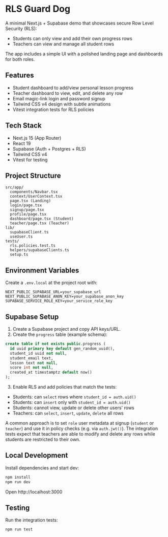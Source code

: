 # RLS Guard Dog

A minimal Next.js + Supabase demo that showcases secure Row Level Security (RLS):
- Students can only view and add their own progress rows
- Teachers can view and manage all student rows

The app includes a simple UI with a polished landing page and dashboards for both roles.

## Features
- Student dashboard to add/view personal lesson progress
- Teacher dashboard to view, edit, and delete any row
- Email magic-link login and password signup
- Tailwind CSS v4 design with subtle animations
- Vitest integration tests for RLS policies

## Tech Stack
- Next.js 15 (App Router)
- React 19
- Supabase (Auth + Postgres + RLS)
- Tailwind CSS v4
- Vitest for testing

## Project Structure
```
src/app/
  components/Navbar.tsx
  context/UserContext.tsx
  page.tsx (Landing)
  login/page.tsx
  signup/page.tsx
  profile/page.tsx
  dashboard/page.tsx (Student)
  teacher/page.tsx (Teacher)
lib/
  supabaseClient.ts
  useUser.ts
tests/
  rls.policies.test.ts
  helpers/supabaseClients.ts
  setup.ts
```

## Environment Variables
Create a `.env.local` at the project root with:
```
NEXT_PUBLIC_SUPABASE_URL=your_supabase_url
NEXT_PUBLIC_SUPABASE_ANON_KEY=your_supabase_anon_key
SUPABASE_SERVICE_ROLE_KEY=your_service_role_key
```

## Supabase Setup
1. Create a Supabase project and copy API keys/URL.
2. Create the `progress` table (example schema):
```sql
create table if not exists public.progress (
  id uuid primary key default gen_random_uuid(),
  student_id uuid not null,
  student_email text,
  lesson text not null,
  score int not null,
  created_at timestamptz default now()
);
```
3. Enable RLS and add policies that match the tests:
- Students: can `select` rows where `student_id = auth.uid()`
- Students: can `insert` only with `student_id = auth.uid()`
- Students: cannot view, update or delete other users' rows
- Teachers: can `select`, `insert`, `update`, `delete` all rows

A common approach is to set `role` user metadata at signup (`student` or `teacher`) and use it in policy checks (e.g. via `auth.jwt()`). The integration tests expect that teachers are able to modify and delete any rows while students are restricted to their own.

## Local Development
Install dependencies and start dev:
```bash
npm install
npm run dev
```
Open http://localhost:3000

## Testing
Run the integration tests:
```bash
npm run test
```
